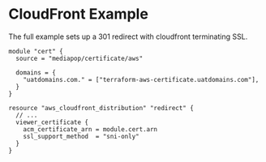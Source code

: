 # CloudFront Example

The full example sets up a 301 redirect with cloudfront terminating SSL.

```hcl
module "cert" {
  source = "mediapop/certificate/aws"

  domains = {
    "uatdomains.com." = ["terraform-aws-certificate.uatdomains.com"],
  }
}

resource "aws_cloudfront_distribution" "redirect" {
  // ...
  viewer_certificate {
    acm_certificate_arn = module.cert.arn
    ssl_support_method  = "sni-only"
  }
}
```
